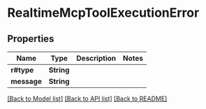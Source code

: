# RealtimeMcpToolExecutionError

## Properties

Name | Type | Description | Notes
------------ | ------------- | ------------- | -------------
**r#type** | **String** |  | 
**message** | **String** |  | 

[[Back to Model list]](../README.md#documentation-for-models) [[Back to API list]](../README.md#documentation-for-api-endpoints) [[Back to README]](../README.md)


